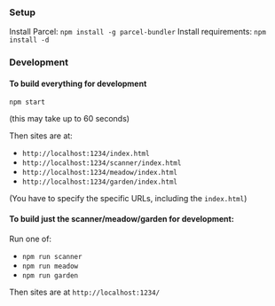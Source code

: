 ### Setup

Install Parcel: `npm install -g parcel-bundler`
Install requirements: `npm install -d`

### Development

#### To build everything for development

`npm start`

(this may take up to 60 seconds)

Then sites are at:
- `http://localhost:1234/index.html` 
- `http://localhost:1234/scanner/index.html`
- `http://localhost:1234/meadow/index.html`
- `http://localhost:1234/garden/index.html` 

(You have to specify the specific URLs, including the `index.html`)


#### To build just the scanner/meadow/garden for development:

Run one of:
- `npm run scanner`
- `npm run meadow`
- `npm run garden`

Then sites are at `http://localhost:1234/`
